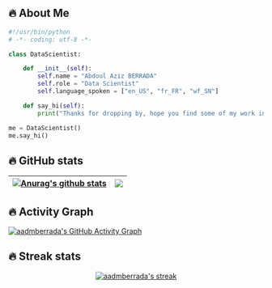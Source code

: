 
## 🔥 About Me 
```python
#!/usr/bin/python
# -*- coding: utf-8 -*-

class DataScientist:

    def __init__(self):
        self.name = "Abdoul Aziz BERRADA"
        self.role = "Data Scientist"
        self.language_spoken = ["en_US", "fr_FR", "wf_SN"]

    def say_hi(self):
        print("Thanks for dropping by, hope you find some of my work interesting.")

me = DataScientist()
me.say_hi()
```
## 🔥 GitHub stats 
| <a href="https://github.com/aadmberrada/github-readme-stats"><img align="center" src="https://github-readme-stats.vercel.app/api?username=aadmberrada&show_icons=true&theme=tokyonight&hide_border=true" alt="Anurag's github stats" /></a> | <a href="https://github.com/aadmberrada/github-readme-stats"><img align="center" src="https://github-readme-stats.vercel.app/api/top-langs/?username=aadmberrada&theme=tokyonight&hide_border=true" /></a> |
| ------------- | ------------- |

## 🔥 Activity Graph
[![aadmberrada's GitHub Activity Graph](https://activity-graph.herokuapp.com/graph?username=aadmberrada&theme=tokyonight)](https://git.io/praveenscience)


## 🔥 Streak stats
<!-- GitHub Readme Streak Stats - https://github.com/aadmberrada/github-readme-streak-stats -->
<p align="center">
  <a href="https://github.com/aadmberrada/github-readme-streak-stats">
    <img title="🔥 Get streak stats for your profile at git.io/streak-stats" alt="aadmberrada's streak" src="https://github-readme-streak-stats.herokuapp.com/?user=aadmberrada&theme=tokyonight&hide_border=true"/>
  </a>




